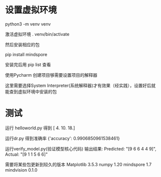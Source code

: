 # 设置虚拟环境

python3 -m venv venv

激活虚拟环境 
. venv/bin/activate

然后安装相应的包 

pip install mindspore

安装完后用 pip list 查看

使用Pycharm 创建项目够需要设置项目的解释器

这里需要选择System Interpreter(系统解释器)才有效果（经实践），设置好后就能查到虚拟环境中安装的包


# 测试

运行 helloworld.py 得到
[ 4. 10. 18.]

运行dr.py 
得到准确率 {'accuracy': 0.9906850961538461}


运行verify_model.py(验证模型核心代码)
输出结果:
Predicted: "[9 6 6 4 4 9]", Actual: "[9 1 1 5 6 6]"

需要将某些包更新到较久的版本
Matplotlib 3.5.3
numpy 1.20
mindspore 1.7
mindvision 0.1.0